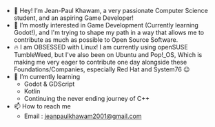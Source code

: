 - 👋 Hey! I’m Jean-Paul Khawam, a very passionate Computer Science student, and an aspiring Game Developer! 
- 👀 I’m mostly interested in Game Development (Currently learning Godot!), and I'm trying to shape my path 
in a way that allows me to contribute as much as possible to Open Source Software.
- :fire: I am OBSESSED with Linux! I am currently using openSUSE TumbleWeed, but I've also been on Ubuntu and Pop!_OS,
Which is making me very eager to contribute one day alongside these Foundations/Companies, especially Red Hat and System76 :wink:
- 🌱 I’m currently learning 
  + Godot & GDScript
  + Kotlin
  + Continuing the never ending journey of C++
- 📫 How to reach me 
  + Email : jeanpaulkhawam2001@gmail.com
  
